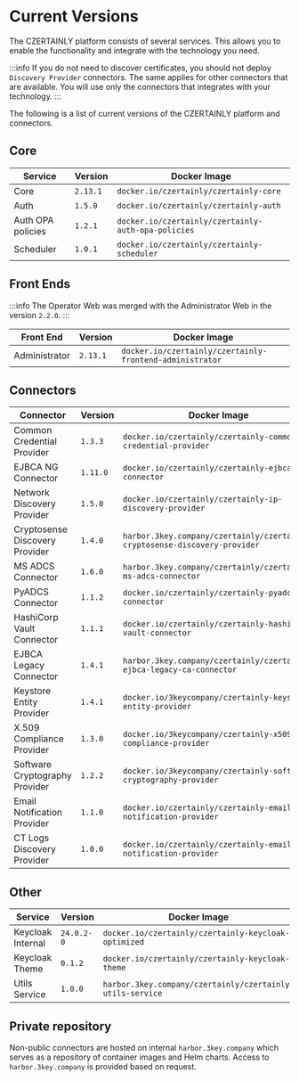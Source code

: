 # Current Versions

The CZERTAINLY platform consists of several services. This allows you to enable the functionality and integrate with the technology you need.

:::info
If you do not need to discover certificates, you should not deploy `Discovery Provider` connectors. The same applies for other connectors that are available. You will use only the connectors that integrates with your technology.
:::

The following is a list of current versions of the CZERTAINLY platform and connectors.

## Core

| Service           | Version  | Docker Image                                        |
|-------------------|----------|-----------------------------------------------------|
| Core              | `2.13.1` | `docker.io/czertainly/czertainly-core`              |
| Auth              | `1.5.0`  | `docker.io/czertainly/czertainly-auth`              |
| Auth OPA policies | `1.2.1`  | `docker.io/czertainly/czertainly-auth-opa-policies` |
| Scheduler         | `1.0.1`  | `docker.io/czertainly/czertainly-scheduler`         |

## Front Ends

:::info
The Operator Web was merged with the Administrator Web in the version `2.2.0`.
:::

| Front End     | Version  | Docker Image                                             |
|---------------|----------|----------------------------------------------------------|
| Administrator | `2.13.1` | `docker.io/czertainly/czertainly-frontend-administrator` |

## Connectors

| Connector                      | Version  | Docker Image                                                               |
|--------------------------------|----------|----------------------------------------------------------------------------|
| Common Credential Provider     | `1.3.3`  | `docker.io/czertainly/czertainly-common-credential-provider`               |
| EJBCA NG Connector             | `1.11.0` | `docker.io/czertainly/czertainly-ejbca-ng-connector`                       |
| Network Discovery Provider     | `1.5.0`  | `docker.io/czertainly/czertainly-ip-discovery-provider`                    |
| Cryptosense Discovery Provider | `1.4.0`  | `harbor.3key.company/czertainly/czertainly-cryptosense-discovery-provider` |
| MS ADCS Connector              | `1.6.0`  | `harbor.3key.company/czertainly/czertainly-ms-adcs-connector`              |
| PyADCS Connector               | `1.1.2`  | `docker.io/czertainly/czertainly-pyadcs-connector`                         |
| HashiCorp Vault Connector      | `1.1.1`  | `docker.io/czertainly/czertainly-hashicorp-vault-connector`                |
| EJBCA Legacy Connector         | `1.4.1`  | `harbor.3key.company/czertainly/czertainly-ejbca-legacy-ca-connector`      |
| Keystore Entity Provider       | `1.4.1`  | `docker.io/3keycompany/czertainly-keystore-entity-provider`                |
| X.509 Compliance Provider      | `1.3.0`  | `docker.io/3keycompany/czertainly-x509-compliance-provider`                |
| Software Cryptography Provider | `1.2.2`  | `docker.io/3keycompany/czertainly-software-cryptography-provider`          |
| Email Notification Provider    | `1.1.0`  | `docker.io/czertainly/czertainly-email-notification-provider`              |
| CT Logs Discovery Provider     | `1.0.0`  | `docker.io/czertainly/czertainly-email-notification-provider`              |

## Other

| Service           | Version    | Docker Image                                              |
|-------------------|------------|-----------------------------------------------------------|
| Keycloak Internal | `24.0.2-0` | `docker.io/czertainly/czertainly-keycloak-optimized`      |
| Keycloak Theme    | `0.1.2`    | `docker.io/czertainly/czertainly-keycloak-theme`          |
| Utils Service     | `1.0.0`    | `harbor.3key.company/czertainly/czertainly-utils-service` |

## Private repository

Non-public connectors are hosted on internal `harbor.3key.company` which serves as a repository of container images and Helm charts.
Access to `harbor.3key.company` is provided based on request.
